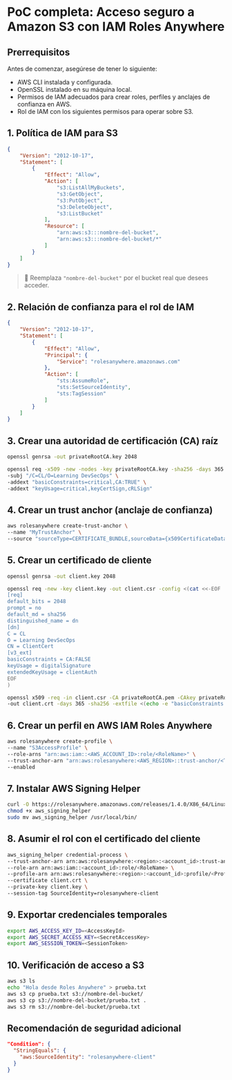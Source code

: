 # PoC completa: Acceso seguro a Amazon S3 con IAM Roles Anywhere

## Prerrequisitos

Antes de comenzar, asegúrese de tener lo siguiente:

- AWS CLI instalada y configurada.
- OpenSSL instalado en su máquina local.
- Permisos de IAM adecuados para crear roles, perfiles y anclajes de confianza en AWS.
- Rol de IAM con los siguientes permisos para operar sobre S3.

## 1. Política de IAM para S3

```json
{
    "Version": "2012-10-17",
    "Statement": [
        {
            "Effect": "Allow",
            "Action": [
                "s3:ListAllMyBuckets",
                "s3:GetObject",
                "s3:PutObject",
                "s3:DeleteObject",
                "s3:ListBucket"
            ],
            "Resource": [
                "arn:aws:s3:::nombre-del-bucket",
                "arn:aws:s3:::nombre-del-bucket/*"
            ]
        }
    ]
}
```

> 🎯 Reemplaza `"nombre-del-bucket"` por el bucket real que desees acceder.

## 2. Relación de confianza para el rol de IAM

```json
{
    "Version": "2012-10-17",
    "Statement": [
        {
            "Effect": "Allow",
            "Principal": {
                "Service": "rolesanywhere.amazonaws.com"
            },
            "Action": [
                "sts:AssumeRole",
                "sts:SetSourceIdentity",
                "sts:TagSession"
            ]
        }
    ]
}
```

## 3. Crear una autoridad de certificación (CA) raíz

```bash
openssl genrsa -out privateRootCA.key 2048

openssl req -x509 -new -nodes -key privateRootCA.key -sha256 -days 365 -out privateRootCA.pem \
-subj "/C=CL/O=Learning DevSecOps" \
-addext "basicConstraints=critical,CA:TRUE" \
-addext "keyUsage=critical,keyCertSign,cRLSign"
```

## 4. Crear un trust anchor (anclaje de confianza)

```bash
aws rolesanywhere create-trust-anchor \
--name "MyTrustAnchor" \
--source "sourceType=CERTIFICATE_BUNDLE,sourceData={x509CertificateData=\"$(cat privateRootCA.pem)\"}"
```

## 5. Crear un certificado de cliente

```bash
openssl genrsa -out client.key 2048

openssl req -new -key client.key -out client.csr -config <(cat <<-EOF
[req]
default_bits = 2048
prompt = no
default_md = sha256
distinguished_name = dn
[dn]
C = CL
O = Learning DevSecOps
CN = ClientCert
[v3_ext]
basicConstraints = CA:FALSE
keyUsage = digitalSignature
extendedKeyUsage = clientAuth
EOF
)

openssl x509 -req -in client.csr -CA privateRootCA.pem -CAkey privateRootCA.key -CAcreateserial \
-out client.crt -days 365 -sha256 -extfile <(echo -e "basicConstraints = CA:FALSE\nkeyUsage = digitalSignature\nextendedKeyUsage = clientAuth")
```

## 6. Crear un perfil en AWS IAM Roles Anywhere

```bash
aws rolesanywhere create-profile \
--name "S3AccessProfile" \
--role-arns "arn:aws:iam::<AWS_ACCOUNT_ID>:role/<RoleName>" \
--trust-anchor-arn "arn:aws:rolesanywhere:<AWS_REGION>::trust-anchor/<TrustAnchorID>" \
--enabled
```

## 7. Instalar AWS Signing Helper

```bash
curl -O https://rolesanywhere.amazonaws.com/releases/1.4.0/X86_64/Linux/aws_signing_helper
chmod +x aws_signing_helper
sudo mv aws_signing_helper /usr/local/bin/
```

## 8. Asumir el rol con el certificado del cliente

```bash
aws_signing_helper credential-process \
--trust-anchor-arn arn:aws:rolesanywhere:<region>:<account_id>:trust-anchor/<TrustAnchorID> \
--role-arn arn:aws:iam::<account_id>:role/<RoleName> \
--profile-arn arn:aws:rolesanywhere:<region>:<account_id>:profile/<ProfileID> \
--certificate client.crt \
--private-key client.key \
--session-tag SourceIdentity=rolesanywhere-client
```

## 9. Exportar credenciales temporales

```bash
export AWS_ACCESS_KEY_ID=<AccessKeyId>
export AWS_SECRET_ACCESS_KEY=<SecretAccessKey>
export AWS_SESSION_TOKEN=<SessionToken>
```

## 10. Verificación de acceso a S3

```bash
aws s3 ls
echo "Hola desde Roles Anywhere" > prueba.txt
aws s3 cp prueba.txt s3://nombre-del-bucket/
aws s3 cp s3://nombre-del-bucket/prueba.txt .
aws s3 rm s3://nombre-del-bucket/prueba.txt
```

## Recomendación de seguridad adicional

```json
"Condition": {
  "StringEquals": {
    "aws:SourceIdentity": "rolesanywhere-client"
  }
}
```
